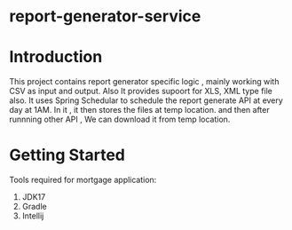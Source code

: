 # report-generator-service
# Introduction
This project contains report generator specific logic , mainly working with CSV as input and output. Also It provides supoort for XLS, XML type file also.
It uses Spring Schedular to schedule the report generate API at every day at 1AM. In it , it then stores the files at temp location. and then after runnning other API , We can download it from temp location.

# Getting Started
Tools required for mortgage application:
1. JDK17
2. Gradle
3. Intellij
